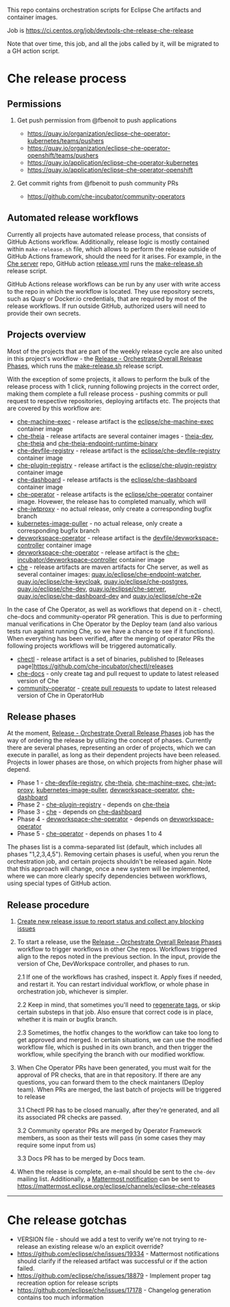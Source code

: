 This repo contains orchestration scripts for Eclipse Che artifacts and container images.

Job is https://ci.centos.org/job/devtools-che-release-che-release

Note that over time, this job, and all the jobs called by it, will be migrated to a GH action script.

# Che release process

## Permissions
 
1. Get push permission from @fbenoit to push applications
    * https://quay.io/organization/eclipse-che-operator-kubernetes/teams/pushers
    * https://quay.io/organization/eclipse-che-operator-openshift/teams/pushers 
    * https://quay.io/application/eclipse-che-operator-kubernetes
    * https://quay.io/application/eclipse-che-operator-openshift

2. Get commit rights from @fbenoit to push community PRs
    * https://github.com/che-incubator/community-operators


## Automated release workflows

Currently all projects have automated release process, that consists of GitHub Actions workflow.
Additionally, release logic is mostly contained within `make-release.sh` file, which allows to perform the release outside of GitHub Actions framework, should the need for it arises.
For example, in the [Che server](https://github.com/eclipse/che) repo, GitHub action [release.yml](https://github.com/eclipse/che/actions/workflows/release.yml) runs the [make-release.sh](https://github.com/eclipse/che/blob/master/make-release.sh) release script.

GitHub Actions release workflows can be run by any user with write access to the repo in which the workflow is located. They use repository secrets, such as Quay or Docker.io credentials, that are required by most of the release workflows. If run outside GitHub, authorized users will need to provide their own secrets.

## Projects overview
Most of the projects that are part of the weekly release cycle are also united in this project's workflow - the [Release - Orchestrate Overall Release Phases](https://github.com/eclipse/che-release/actions?query=workflow%3A%22Release+-+Orchestrate+Overall+Release+Phases%22), which runs the [make-release.sh](https://github.com/eclipse/che-release/blob/master/make-release.sh) release script.

With the exception of some projects, it allows to perform the bulk of the release process with 1 click, running following projects in the correct order, making them complete a full release process - pushing commits or pull request to respective repositories, deploying artifacts etc. The projects that are covered by this workflow are:
- [che-machine-exec](https://github.com/eclipse-che/che-machine-exec) - release artifact is the [eclipse/che-machine-exec](https://quay.io/repository/eclipse/che-machine-exec?tab=tags) container image
- [che-theia](https://github.com/eclipse/che-theia) - release artifacts are several container images - [theia-dev](https://quay.io/repository/eclipse/che-theia-dev?tab=tags), [che-theia](https://quay.io/repository/eclipse/che-theia?tab=tags) and [che-theia-endpoint-runtime-binary](https://quay.io/repository/eclipse/che-theia-endpoint-runtime-binary?tab=tags)
- [che-devfile-registry](https://github.com/eclipse-che/che-devfile-registry) - release artifact is the [eclipse/che-devfile-registry](https://quay.io/repository/eclipse/che-devfile-registry?tab=tags) container image
- [che-plugin-registry](https://github.com/eclipse-che/che-plugin-registry) - release artifact is the [eclipse/che-plugin-registry](https://quay.io/repository/eclipse/che-plugin-registry?tab=tags) container image
- [che-dashboard](https://github.com/eclipse-che/che-dashboard) - release artifacts is the [eclipse/che-dashboard](https://quay.io/repository/eclipse/che-dashboard?tab=tags) container image
- [che-operator](https://github.com/eclipse-che/che-operator) - release artifacts is the [eclipse/che-operator](https://quay.io/repository/eclipse/che-operator?tab=tags) container image. Hovewer, the release has to completed manually, which will
- [che-jwtproxy](https://github.com/eclipse/che-jwtproxy) - no actual release, only create a corresponding bugfix branch
- [kubernetes-image-puller](https://github.com/che-incubator/kubernetes-image-puller) - no actual release, only create a corresponding bugfix branch
- [devworkspace-operator](https://github.com/devfile/devworkspace-operator) - release artifact is the [devfile/devworkspace-controller](https://quay.io/repository/devfile/devworkspace-controller?tab=tags) container image
- [devworkspace-che-operator](https://github.com/che-incubator/devworkspace-che-operator) - release artifact is the [che-incubator/devworkspace-controller](https://quay.io/repository/devfile/devworkspace-controller?tab=tags) container image
- [che](https://github.com/eclipse/che) - release artifacts are maven artifacts for Che server, as well as several container images:
    [quay.io/eclipse/che-endpoint-watcher](https://quay.io/repository/eclipse/che-endpoint-watcher?tab=tags),
    [quay.io/eclipse/che-keycloak](https://quay.io/repository/eclipse/che-keycloak?tab=tags),
    [quay.io/eclipse/che-postgres](https://quay.io/repository/eclipse/che-postgres?tab=tags),
    [quay.io/eclipse/che-dev](https://quay.io/repository/eclipse/che-dev?tab=tags),
    [quay.io/eclipse/che-server](https://quay.io/repository/eclipse/che-server?tab=tags),
    [quay.io/eclipse/che-dashboard-dev](https://quay.io/repository/eclipse/che-dashboard-dev?tab=tags) and
    [quay.io/eclipse/che-e2e](https://quay.io/repository/eclipse/che-e2e?tab=tags)

In the case of Che Operator, as well as workflows that depend on it - chectl, che-docs and community-operator PR generation. This is due to performing manual verifications in Che Operator by the Deploy team (and also various tests run against running Che, so we have a chance to see if it functions). When everything has been verified, after the merging of operator PRs the following projects workflows will be triggered automatically.
- [chectl](https://github.com/che-incubator/chectl) - release artifact is a set of binaries, published to [Releases page]https://github.com/che-incubator/chectl/releases 
- [che-docs](https://github.com/eclipse/che-docs) - only create tag and pull request to update to latest released version of Che
- [community-operator](https://github.com/operator-framework/community-operators/) - [create pull requests](https://github.com/operator-framework/community-operators/pulls?q=%22Update+eclipse-che+operator%22+is%3Aopen) to update to latest released version of Che in OperatorHub

## Release phases

At the moment, [Release - Orchestrate Overall Release Phases]((https://github.com/eclipse/che-release/actions?query=workflow%3A%22Release+-+Orchestrate+Overall+Release+Phases%22)) job has the way of ordering the release by utilizing the concept of phases.
Currently there are several phases, representing an order of projects, which we can execute in parallel, as long as their dependent projects have been released. Projects in lower phases are those, on which projects from higher phase will depend.

* Phase 1 - [che-devfile-registry](https://github.com/eclipse-che/che-devfile-registry), [che-theia](https://github.com/eclipse/che-theia), [che-machine-exec](https://github.com/eclipse-che/che-machine-exec), [che-jwt-proxy](https://github.com/eclipse/che-jwtproxy), [kubernetes-image-puller](https://github.com/che-incubator/kubernetes-image-puller), [devworkspace-operator](https://github.com/devfile/devworkspace-operator), [che-dashboard](https://github.com/eclipse-che/che-dashboard)
* Phase 2 - [che-plugin-registry](https://github.com/eclipse-che/che-plugin-registry) - depends on [che-theia](https://github.com/eclipse/che-theia)
* Phase 3 - [che](https://github.com/eclipse/che) - depends on [che-dashboard](https://github.com/eclipse-che/che-dashboard)
* Phase 4 - [devworkspace-che-operator](https://github.com/che-incubator/devworkspace-che-operator) - depends on [devworkspace-operator](https://github.com/devfile/devworkspace-operator)
* Phase 5 - [che-operator](https://github.com/eclipse-che/che-operator) - depends on phases 1 to 4

The phases list is a comma-separated list (default, which includes all phases "1,2,3,4,5"). Removing certain phases is useful, when you rerun the orchestration job, and certain projects shouldn't be released again. 
Note that this approach will change, once a new system will be implemented, where we can more clearly specify dependencies between workflows, using special types of GitHub action.


## Release procedure
1. [Create new release issue to report status and collect any blocking issues](https://github.com/eclipse/che/issues/new?assignees=&labels=kind%2Frelease&template=release.md&title=Release+Che+7.FIXME)

2. To start a release, use the [Release - Orchestrate Overall Release Phases](https://github.com/eclipse/che-release/actions/workflows/release-orchestrate-overall.yml) workflow to trigger workflows in other Che repos. Workflows triggered align to the repos noted in the previous section. In the input, provide the version of Che, DevWorkspace controller, and phases to run. 

    2.1 If one of the workflows has crashed, inspect it. Apply fixes if needed, and restart it. You can restart individual workflow, or whole phase in orchestration job, whichever is simpler.

    2.2 Keep in mind, that sometimes you'll need to [regenerate tags](https://github.com/eclipse/che/issues/18879), or skip certain substeps in that job. Also ensure that correct code is in place, whether it is main or bugfix branch.

    2.3 Sometimes, the hotfix changes to the workflow can take too long to get approved and merged. In certain situations, we can use the modified workflow file, which is pushed in its own branch, and then trigger the workflow, while specifying the branch with our modified workflow. 

3. When Che Operator PRs have been generated, you must wait for the approval of PR checks, that are in that repository. If there are any questions, you can forward them to the check maintaners (Deploy team). When PRs are merged, the last batch of projects will be triggered to release

    3.1 Chectl PR has to be closed manually, after they're generated, and all its associated PR checks are passed.

    3.2 Community operator PRs are merged by Operator Framework members, as soon as their tests will pass (in some cases they may require some input from us)

    3.3 Docs PR has to be merged by Docs team.

4. When the release is complete, an e-mail should be sent to the `che-dev` mailing list. Additionally, a [Mattermost notification](https://github.com/eclipse/che-release/actions/workflows/release-send-mattermost-announcement.yml) can be sent to https://mattermost.eclipse.org/eclipse/channels/eclipse-che-releases

--------------


# Che release gotchas

* VERSION file - should we add a test to verify we're not trying to re-release an existing release w/o an explicit override?
* https://github.com/eclipse/che/issues/19334 - Mattermost notifications should clarify if the released artifact was successful or if the action failed. 
* https://github.com/eclipse/che/issues/18879 - Implement proper tag recreation option for release scripts
* https://github.com/eclipse/che/issues/17178 - Changelog generation contains too much information

